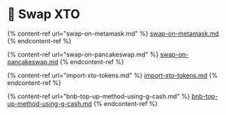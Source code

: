 # 🔁 Swap XTO

{% content-ref url="swap-on-metamask.md" %}
[swap-on-metamask.md](swap-on-metamask.md)
{% endcontent-ref %}

{% content-ref url="swap-on-pancakeswap.md" %}
[swap-on-pancakeswap.md](swap-on-pancakeswap.md)
{% endcontent-ref %}

{% content-ref url="import-xto-tokens.md" %}
[import-xto-tokens.md](import-xto-tokens.md)
{% endcontent-ref %}

{% content-ref url="bnb-top-up-method-using-g-cash.md" %}
[bnb-top-up-method-using-g-cash.md](bnb-top-up-method-using-g-cash.md)
{% endcontent-ref %}
